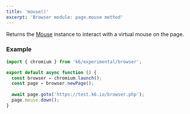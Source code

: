 ```yaml
---
title: 'mouse()'
excerpt: 'Browser module: page.mouse method'
---
```


Returns the [Mouse](javascript-api/k6-experimental/browser/mouse/) instance to interact with a virtual mouse on the page.

### Example

<CodeGroup labels={[]}>

```javascript
import { chromium } from 'k6/experimental/browser';

export default async function () {
  const browser = chromium.launch();
  const page = browser.newPage();
  
  await page.goto('https://test.k6.io/browser.php');
  page.mouse.down();
}
```

</CodeGroup>